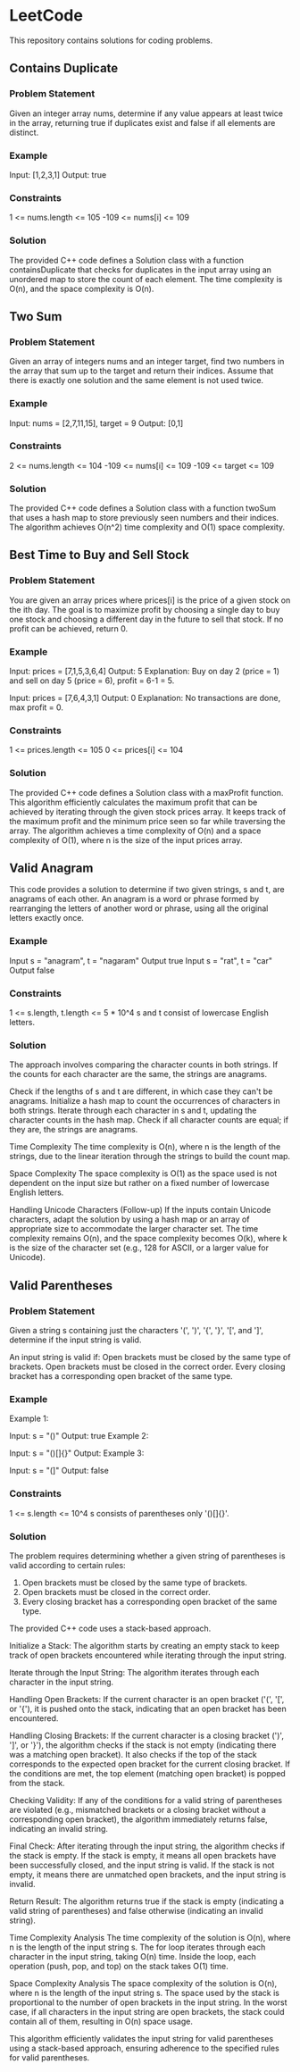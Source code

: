 # LeetCode
This repository contains solutions for coding problems.

## Contains Duplicate
### Problem Statement
Given an integer array nums, determine if any value appears at least twice in the array, returning true if duplicates exist and false if all elements are distinct.

### Example
Input: [1,2,3,1]
Output: true

### Constraints
1 <= nums.length <= 105
-109 <= nums[i] <= 109

### Solution
The provided C++ code defines a Solution class with a function containsDuplicate that checks for duplicates in the input array using an unordered map to store the count of each element. The time complexity is O(n), and the space complexity is O(n).

## Two Sum

### Problem Statement
Given an array of integers nums and an integer target, find two numbers in the array that sum up to the target and return their indices. Assume that there is exactly one solution and the same element is not used twice.

### Example
Input: nums = [2,7,11,15], target = 9
Output: [0,1]

### Constraints
2 <= nums.length <= 104
-109 <= nums[i] <= 109
-109 <= target <= 109

### Solution
The provided C++ code defines a Solution class with a function twoSum that uses a hash map to store previously seen numbers and their indices. The algorithm achieves O(n^2) time complexity and O(1) space complexity.


## Best Time to Buy and Sell Stock
### Problem Statement
You are given an array prices where prices[i] is the price of a given stock on the ith day. The goal is to maximize profit by choosing a single day to buy one stock and choosing a different day in the future to sell that stock. If no profit can be achieved, return 0.

### Example
Input: prices = [7,1,5,3,6,4]
Output: 5
Explanation: Buy on day 2 (price = 1) and sell on day 5 (price = 6), profit = 6-1 = 5.

Input: prices = [7,6,4,3,1]
Output: 0
Explanation: No transactions are done, max profit = 0.

### Constraints
1 <= prices.length <= 105
0 <= prices[i] <= 104

### Solution
The provided C++ code defines a Solution class with a maxProfit function. This algorithm efficiently calculates the maximum profit that can be achieved by iterating through the given stock prices array. It keeps track of the maximum profit and the minimum price seen so far while traversing the array. The algorithm achieves a time complexity of O(n) and a space complexity of O(1), where n is the size of the input prices array.


## Valid Anagram
This code provides a solution to determine if two given strings, s and t, are anagrams of each other. An anagram is a word or phrase formed by rearranging the letters of another word or phrase, using all the original letters exactly once.

### Example
Input
s = "anagram", t = "nagaram"
Output
true
Input
s = "rat", t = "car"
Output
false

### Constraints
1 <= s.length, t.length <= 5 * 10^4
s and t consist of lowercase English letters.
### Solution
The approach involves comparing the character counts in both strings. If the counts for each character are the same, the strings are anagrams.

Check if the lengths of s and t are different, in which case they can't be anagrams.
Initialize a hash map to count the occurrences of characters in both strings.
Iterate through each character in s and t, updating the character counts in the hash map.
Check if all character counts are equal; if they are, the strings are anagrams.

Time Complexity
The time complexity is O(n), where n is the length of the strings, due to the linear iteration through the strings to build the count map.

Space Complexity
The space complexity is O(1) as the space used is not dependent on the input size but rather on a fixed number of lowercase English letters.

Handling Unicode Characters (Follow-up)
If the inputs contain Unicode characters, adapt the solution by using a hash map or an array of appropriate size to accommodate the larger character set. The time complexity remains O(n), and the space complexity becomes O(k), where k is the size of the character set (e.g., 128 for ASCII, or a larger value for Unicode).


## Valid Parentheses
### Problem Statement
Given a string s containing just the characters '(', ')', '{', '}', '[', and ']', determine if the input string is valid.

An input string is valid if:
Open brackets must be closed by the same type of brackets.
Open brackets must be closed in the correct order.
Every closing bracket has a corresponding open bracket of the same type.

### Example
Example 1:

Input:
s = "()"
Output:
true
Example 2:

Input:
s = "()[]{}"
Output:
Example 3:

Input:
s = "(]"
Output:
false
### Constraints
1 <= s.length <= 10^4
s consists of parentheses only '()[]{}'.


### Solution
The problem requires determining whether a given string of parentheses is valid according to certain rules:

1. Open brackets must be closed by the same type of brackets.
2. Open brackets must be closed in the correct order.
3. Every closing bracket has a corresponding open bracket of the same type.

The provided C++ code uses a stack-based approach. 

Initialize a Stack: The algorithm starts by creating an empty stack to keep track of open brackets encountered while iterating through the input string.

Iterate through the Input String: The algorithm iterates through each character in the input string.

Handling Open Brackets: If the current character is an open bracket ('(', '[', or '{'), it is pushed onto the stack, indicating that an open bracket has been encountered.

Handling Closing Brackets: If the current character is a closing bracket (')', ']', or '}'), the algorithm checks if the stack is not empty (indicating there was a matching open bracket). It also checks if the top of the stack corresponds to the expected open bracket for the current closing bracket. If the conditions are met, the top element (matching open bracket) is popped from the stack.

Checking Validity: If any of the conditions for a valid string of parentheses are violated (e.g., mismatched brackets or a closing bracket without a corresponding open bracket), the algorithm immediately returns false, indicating an invalid string.

Final Check: After iterating through the input string, the algorithm checks if the stack is empty. If the stack is empty, it means all open brackets have been successfully closed, and the input string is valid. If the stack is not empty, it means there are unmatched open brackets, and the input string is invalid.

Return Result: The algorithm returns true if the stack is empty (indicating a valid string of parentheses) and false otherwise (indicating an invalid string).

Time Complexity Analysis
The time complexity of the solution is O(n), where n is the length of the input string s. The for loop iterates through each character in the input string, taking O(n) time. Inside the loop, each operation (push, pop, and top) on the stack takes O(1) time.

Space Complexity Analysis
The space complexity of the solution is O(n), where n is the length of the input string s. The space used by the stack is proportional to the number of open brackets in the input string. In the worst case, if all characters in the input string are open brackets, the stack could contain all of them, resulting in O(n) space usage.

This algorithm efficiently validates the input string for valid parentheses using a stack-based approach, ensuring adherence to the specified rules for valid parentheses.





